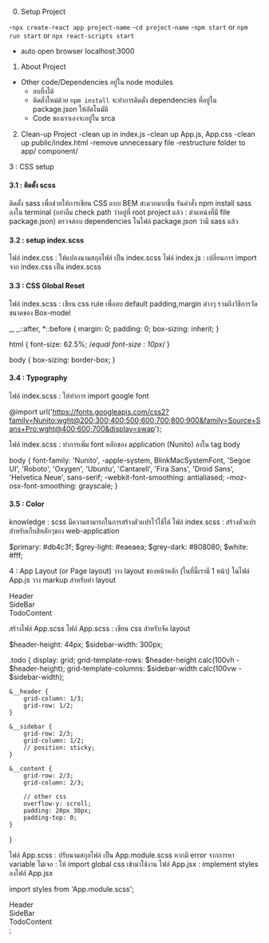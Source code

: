0. Setup Project

-`npx create-react app project-name` -`cd project-name` -`npm start` or `npm run start` or `npx react-scripts start`

- auto open browser localhost:3000

1. About Project

- Other code/Dependencies อยู่ใน node modules
  - ลบทิ้งได้
  - ติดตั่งใหม่ด้วย `npm install` จะทำการติดตั่ง dependencies ที่อยู๋ใน package.json ให้อัตโนมัติ
  - Code ของเราเองจะอยู่ใน srca

2. Clean-up Project
   -clean up in index.js
   -clean up App.js, App.css
   -clean up public/index.html
   -remove unnecessary file
   -restructure folder to app/ component/

3 : CSS setup

#### 3.1 : ติดตั้ง scss

ติดตั้ง sass เพื่อช่วยให้การเขียน CSS แบบ BEM สะดวกมากขึ้น
รันคำสั่ง npm install sass ลงใน terminal (อย่าลืม check path ว่าอยู่ที่ root project แล้ว : ตำแหน่งที่มี file package.json)
ตรวจสอบ dependencies ในไฟล์ package.json ว่ามี sass แล้ว

#### 3.2 : setup index.scss

ไฟล์ index.css : ให้แปลงนามสกุลไฟล์ เป็น index.scss
ไฟล์ index.js : เปลี่ยนการ import จาก index.css เป็น index.scss

#### 3.3 : CSS Global Reset

ไฟล์ index.scss : เขียน css rule เพื่อลบ default padding,margin ต่างๆ รวมถึงวิธีการวัดขนาดของ Box-model

_,
_::after,
\*::before {
margin: 0;
padding: 0;
box-sizing: inherit;
}

html {
font-size: 62.5%; /_equal font-size : 10px_/
}

body {
box-sizing: border-box;
}

#### 3.4 : Typography

ไฟล์ index.scss : ให้ทำการ import google font

@import url('https://fonts.googleapis.com/css2?family=Nunito:wght@200;300;400;500;600;700;800;900&family=Source+Sans+Pro:wght@400;600;700&display=swap');

ไฟล์ index.scss : ทำการเพิ่ม font หลักของ application (Nunito) ลงใน tag body

body {
font-family: 'Nunito', -apple-system, BlinkMacSystemFont, 'Segoe UI', 'Roboto', 'Oxygen', 'Ubuntu',
'Cantarell', 'Fira Sans', 'Droid Sans', 'Helvetica Neue', sans-serif;
-webkit-font-smoothing: antialiased;
-moz-osx-font-smoothing: grayscale;
}

#### 3.5 : Color

knowledge : scss มีความสามารถในการสร้างตัวแปรไว้ใช้ได้
ไฟล์ index.scss : สร้างตัวแปรสำหรับเก็บสีหลักๆของ web-application

$primary: #db4c3f;
$grey-light: #eaeaea;
$grey-dark: #808080;
$white: #fff;

4 : App Layout (or Page layout)
วาง layout ของหน้าหลัก (ในที่นี้เรามี 1 หน้า)
ในไฟล์ App.js วาง markup สำหรับทำ layout

   <div className='todo'>
        <div className="todo__header">Header</div>
        <div className="todo__sidebar">SideBar</div>
        <div classNAme="todo_content">TodoContent</div>
    </div>

สร้างไฟล์ App.scss
ไฟล์ App.scss : เขียน css สำหรับจัด layout

$header-height: 44px;
$sidebar-width: 300px;

.todo {
display: grid;
grid-template-rows: $header-height calc(100vh - $header-height);
grid-template-columns: $sidebar-width calc(100vw - $sidebar-width);

    &__header {
        grid-column: 1/3;
        grid-row: 1/2;
    }

    &__sidebar {
        grid-row: 2/3;
        grid-column: 1/2;
        // position: sticky;
    }

    &__content {
        grid-row: 2/3;
        grid-column: 2/3;

        // other css
        overflow-y: scroll;
        padding: 20px 30px;
        padding-top: 0;
    }

}

ไฟล์ App.scss : ปรับนามสกุลไฟล์ เป็น App.module.scss
หากมี error จากการหา variable ไม่เจอ : ให้ import global css เข้ามาใช้งาน
ไฟล์ App.jsx : implement styles ลงไฟล์ App.jsx

import styles from 'App.module.scss';

<div className={styles.todo}>
    <div className={styles.todo__header}>Header</div>
    <div className={styles.todo__sidebar}>SideBar</div>
    <div classNAme={styles.todo__content}>TodoContent</div>
</div>;
